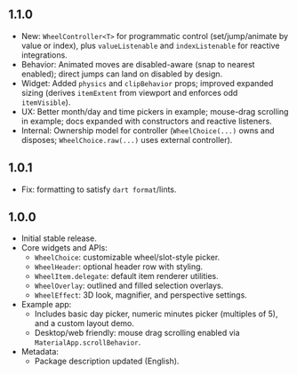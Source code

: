 ## 1.1.0
- New: `WheelController<T>` for programmatic control (set/jump/animate by
  value or index), plus `valueListenable` and `indexListenable` for reactive
  integrations.
- Behavior: Animated moves are disabled-aware (snap to nearest enabled);
  direct jumps can land on disabled by design.
- Widget: Added `physics` and `clipBehavior` props; improved expanded sizing
  (derives `itemExtent` from viewport and enforces odd `itemVisible`).
- UX: Better month/day and time pickers in example; mouse-drag scrolling in
  example; docs expanded with constructors and reactive listeners.
- Internal: Ownership model for controller (`WheelChoice(...)` owns and
  disposes; `WheelChoice.raw(...)` uses external controller).

## 1.0.1
- Fix: formatting to satisfy `dart format`/lints.

## 1.0.0
- Initial stable release.
- Core widgets and APIs:
  - `WheelChoice`: customizable wheel/slot-style picker.
  - `WheelHeader`: optional header row with styling.
  - `WheelItem.delegate`: default item renderer utilities.
  - `WheelOverlay`: outlined and filled selection overlays.
  - `WheelEffect`: 3D look, magnifier, and perspective settings.
- Example app:
  - Includes basic day picker, numeric minutes picker (multiples of 5), and a custom layout demo.
  - Desktop/web friendly: mouse drag scrolling enabled via `MaterialApp.scrollBehavior`.
- Metadata:
  - Package description updated (English).
